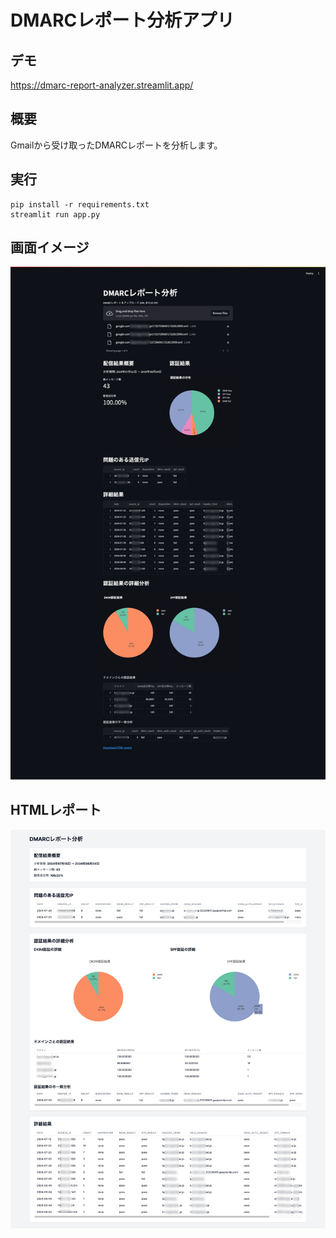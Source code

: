 # DMARCレポート分析アプリ

## デモ
https://dmarc-report-analyzer.streamlit.app/

## 概要
Gmailから受け取ったDMARCレポートを分析します。

## 実行
```
pip install -r requirements.txt
streamlit run app.py
```

## 画面イメージ
![DMARCレポート分析アプリの画面](image1.png)

## HTMLレポート
![DMARCレポート分析HTML](image2.png)
